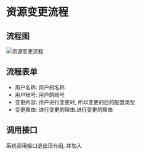 # 资源变更流程

## 流程图

![资源变更流程](http://assets.processon.com/chart_image/5e58784de4b0cb56daadbeed.png)

## 流程表单

* 用户名称: 用户的名称
* 用户账号: 用户的账号
* 变更内容: 用户进行变更时, 所以变更的目的配置类型
* 变更理由: 进行变更的理由.进行变更的理由

## 调用接口

系统调用接口退出现有组, 并加入 














